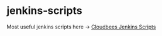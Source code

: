 # jenkins-scripts
Most useful jenkins scripts here -> [Cloudbees Jenkins Scripts](https://github.com/cloudbees/jenkins-scripts)
